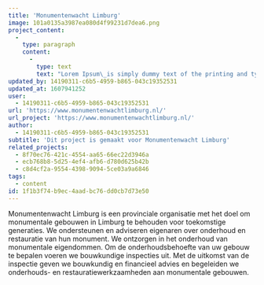 ```yaml
---
title: 'Monumentenwacht Limburg'
image: 101a0135a3987ea080d4f99231d7dea6.png
project_content:
  -
    type: paragraph
    content:
      -
        type: text
        text: "Lorem Ipsum\_is simply dummy text of the printing and typesetting industry. Lorem Ipsum has been the industry's standard dummy text ever since the 1500s, when an unknown printer took a galley of type and scrambled it to make a type specimen book. It has survived not only five centuries, but also the leap into electronic typesetting, remaining essentially unchanged. It was popularised in the 1960s with the release of Letraset sheets containing Lorem Ipsum passages, and more recently with desktop publishing software like Aldus PageMaker including versions of Lorem Ipsum."
updated_by: 14190311-c6b5-4959-b865-043c19352531
updated_at: 1607941252
user:
  - 14190311-c6b5-4959-b865-043c19352531
url: 'https://www.monumentenwachtlimburg.nl/'
url_project: 'https://www.monumentenwachtlimburg.nl/'
author:
  - 14190311-c6b5-4959-b865-043c19352531
subtitle: 'Dit project is gemaakt voor Monumentenwacht Limburg'
related_projects:
  - 8f70ec76-421c-4554-aa65-66ec22d3946a
  - ecb768b8-5d25-4ef4-afb6-d780d625b42b
  - c8d4cf2a-9554-4398-9094-5ce03a9a6846
tags:
  - content
id: 1f1b3f74-b9ec-4aad-bc76-dd0cb7d73e50
---
```

Monumentenwacht Limburg is een provinciale organisatie met het doel om monumentale gebouwen in Limburg te behouden voor toekomstige generaties. We ondersteunen en adviseren eigenaren over onderhoud en restauratie van hun monument. We ontzorgen in het onderhoud van monumentale eigendommen. Om de onderhoudsbehoefte van uw gebouw te bepalen voeren we bouwkundige inspecties uit. Met de uitkomst van de inspectie geven we bouwkundig en financieel advies en begeleiden we onderhouds- en restauratiewerkzaamheden aan monumentale gebouwen.
